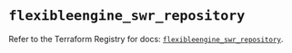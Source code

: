 # `flexibleengine_swr_repository`

Refer to the Terraform Registry for docs: [`flexibleengine_swr_repository`](https://registry.terraform.io/providers/flexibleenginecloud/flexibleengine/1.46.0/docs/resources/swr_repository).
